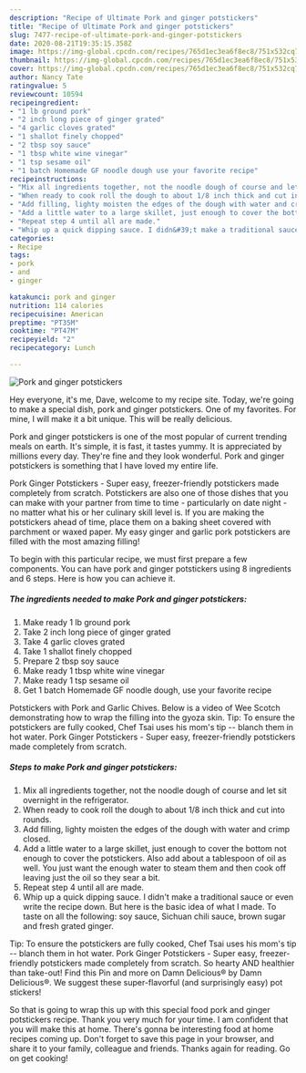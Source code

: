 ```yaml
---
description: "Recipe of Ultimate Pork and ginger potstickers"
title: "Recipe of Ultimate Pork and ginger potstickers"
slug: 7477-recipe-of-ultimate-pork-and-ginger-potstickers
date: 2020-08-21T19:35:15.358Z
image: https://img-global.cpcdn.com/recipes/765d1ec3ea6f8ec8/751x532cq70/pork-and-ginger-potstickers-recipe-main-photo.jpg
thumbnail: https://img-global.cpcdn.com/recipes/765d1ec3ea6f8ec8/751x532cq70/pork-and-ginger-potstickers-recipe-main-photo.jpg
cover: https://img-global.cpcdn.com/recipes/765d1ec3ea6f8ec8/751x532cq70/pork-and-ginger-potstickers-recipe-main-photo.jpg
author: Nancy Tate
ratingvalue: 5
reviewcount: 10594
recipeingredient:
- "1 lb ground pork"
- "2 inch long piece of ginger grated"
- "4 garlic cloves grated"
- "1 shallot finely chopped"
- "2 tbsp soy sauce"
- "1 tbsp white wine vinegar"
- "1 tsp sesame oil"
- "1 batch Homemade GF noodle dough use your favorite recipe"
recipeinstructions:
- "Mix all ingredients together, not the noodle dough of course and let sit overnight in the refrigerator."
- "When ready to cook roll the dough to about 1/8 inch thick and cut into rounds."
- "Add filling, lighty moisten the edges of the dough with water and crimp closed."
- "Add a little water to a large skillet, just enough to cover the bottom not enough to cover the potstickers. Also add about a tablespoon of oil as well. You just want the enough water to steam them and then cook off leaving just the oil so they sear a bit."
- "Repeat step 4 until all are made."
- "Whip up a quick dipping sauce. I didn&#39;t make a traditional sauce or even write the recipe down. But here is the basic idea of what I made. To taste on all the following: soy sauce, Sichuan chili sauce, brown sugar and fresh grated ginger."
categories:
- Recipe
tags:
- pork
- and
- ginger

katakunci: pork and ginger 
nutrition: 114 calories
recipecuisine: American
preptime: "PT35M"
cooktime: "PT47M"
recipeyield: "2"
recipecategory: Lunch

---
```



![Pork and ginger potstickers](https://img-global.cpcdn.com/recipes/765d1ec3ea6f8ec8/751x532cq70/pork-and-ginger-potstickers-recipe-main-photo.jpg)

Hey everyone, it's me, Dave, welcome to my recipe site. Today, we're going to make a special dish, pork and ginger potstickers. One of my favorites. For mine, I will make it a bit unique. This will be really delicious.

Pork and ginger potstickers is one of the most popular of current trending meals on earth. It's simple, it is fast, it tastes yummy. It is appreciated by millions every day. They're fine and they look wonderful. Pork and ginger potstickers is something that I have loved my entire life.

Pork Ginger Potstickers - Super easy, freezer-friendly potstickers made completely from scratch. Potstickers are also one of those dishes that you can make with your partner from time to time - particularly on date night - no matter what his or her culinary skill level is. If you are making the potstickers ahead of time, place them on a baking sheet covered with parchment or waxed paper. My easy ginger and garlic pork potstickers are filled with the most amazing filling!


To begin with this particular recipe, we must first prepare a few components. You can have pork and ginger potstickers using 8 ingredients and 6 steps. Here is how you can achieve it.

<!--inarticleads1-->

##### The ingredients needed to make Pork and ginger potstickers:

1. Make ready 1 lb ground pork
1. Take 2 inch long piece of ginger grated
1. Take 4 garlic cloves grated
1. Take 1 shallot finely chopped
1. Prepare 2 tbsp soy sauce
1. Make ready 1 tbsp white wine vinegar
1. Make ready 1 tsp sesame oil
1. Get 1 batch Homemade GF noodle dough, use your favorite recipe


Potstickers with Pork and Garlic Chives. Below is a video of Wee Scotch demonstrating how to wrap the filling into the gyoza skin. Tip: To ensure the potstickers are fully cooked, Chef Tsai uses his mom&#39;s tip -- blanch them in hot water. Pork Ginger Potstickers - Super easy, freezer-friendly potstickers made completely from scratch. 

<!--inarticleads2-->

##### Steps to make Pork and ginger potstickers:

1. Mix all ingredients together, not the noodle dough of course and let sit overnight in the refrigerator.
1. When ready to cook roll the dough to about 1/8 inch thick and cut into rounds.
1. Add filling, lighty moisten the edges of the dough with water and crimp closed.
1. Add a little water to a large skillet, just enough to cover the bottom not enough to cover the potstickers. Also add about a tablespoon of oil as well. You just want the enough water to steam them and then cook off leaving just the oil so they sear a bit.
1. Repeat step 4 until all are made.
1. Whip up a quick dipping sauce. I didn&#39;t make a traditional sauce or even write the recipe down. But here is the basic idea of what I made. To taste on all the following: soy sauce, Sichuan chili sauce, brown sugar and fresh grated ginger.


Tip: To ensure the potstickers are fully cooked, Chef Tsai uses his mom&#39;s tip -- blanch them in hot water. Pork Ginger Potstickers - Super easy, freezer-friendly potstickers made completely from scratch. So hearty AND healthier than take-out! Find this Pin and more on Damn Delicious® by Damn Delicious®. We suggest these super-flavorful (and surprisingly easy) pot stickers! 

So that is going to wrap this up with this special food pork and ginger potstickers recipe. Thank you very much for your time. I am confident that you will make this at home. There's gonna be interesting food at home recipes coming up. Don't forget to save this page in your browser, and share it to your family, colleague and friends. Thanks again for reading. Go on get cooking!
